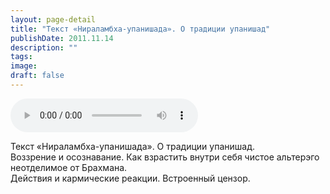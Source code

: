 ```yaml
---
layout: page-detail
title: "Текст «Нираламбха-упанишада». О традиции упанишад"
publishDate: 2011.11.14
description: ""
tags:
image:
draft: false
---
```


<audio title="2011.11.14 - Текст «Нираламбха-упанишада». О традиции упанишад.mp3" src="/upload/iblock/88e/88ec1aca6e445a34dfa5abea583aca8c.mp3" controls=""></audio>

 Текст «Нираламбха-упанишада». О традиции упанишад.   
Воззрение и осознавание. Как взрастить внутри себя чистое альтерэго неотделимое от Брахмана.  
Действия и кармические реакции. Встроенный цензор.  

  
